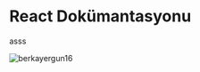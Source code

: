 # React Dokümantasyonu

asss

![berkayergun16](https://komarev.com/ghpvc/?username=berkayergun16\&label=Profile%20views\&color=0e75b6\&style=flat)
